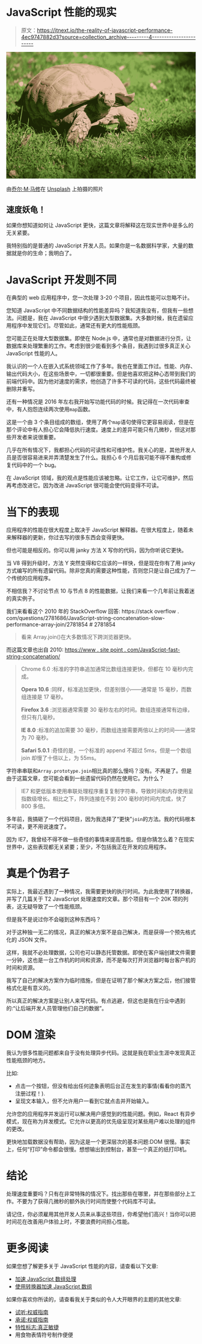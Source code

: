 # JavaScript 性能的现实

> 原文：<https://itnext.io/the-reality-of-javascript-performance-4ec9747882d3?source=collection_archive---------4----------------------->

![](img/44c78a531eaea594faeced2b827a6389.png)

由[乔尔·M·马修](https://unsplash.com/@joelmmathey?utm_source=medium&utm_medium=referral)在 [Unsplash](https://unsplash.com?utm_source=medium&utm_medium=referral) 上拍摄的照片

## 速度妖龟！

如果你想知道如何让 JavaScript 更快，这篇文章将解释这在现实世界中是多么的无关紧要。

我特别指的是普通的 JavaScript 开发人员。如果你是一名数据科学家，大量的数据就是你的生命；我明白了。

# JavaScript 开发则不同

在典型的 web 应用程序中，您一次处理 3-20 个项目，因此性能可以忽略不计。

您知道 JavaScript 中不同数据结构的性能差异吗？我知道我没有，但我有一些想法。问题是，我在 JavaScript 中很少遇到大型数据集。大多数时候，我在遗留应用程序中发现它们。尽管如此，通常还有更大的性能瓶颈。

您可能正在处理大型数据集。即使在 Node.js 中，通常也是对数据进行分页，让数据库来处理繁重的工作。考虑到很少能看到多个条目，我遇到过很多真正关心 JavaScript 性能的人。

我认识的一个人在嵌入式系统领域工作了多年。我也在里面工作过。性能、内存、输出代码大小，在这些场景中，一切都很重要。但是他喜欢把这种心态带到我们的前端代码中。因为他对速度的需求，他创造了许多不可读的代码，这些代码最终被删除并重写。

还有一种情况是 2016 年左右我开始写功能代码的时候。我记得在一次代码审查中，有人抱怨连续两次使用`map`函数。

这是一个由 3 个条目组成的数组，使用了两个`map`语句使得它更容易阅读，但是在那个评论中有人担心它会降低执行速度。速度上的差异可能只有几微秒，但这对那些开发者来说很重要。

几乎在所有情况下，我都担心代码的可读性和可维护性。我关心的是，其他开发人员是否很容易进来并弄清楚发生了什么。我担心 6 个月后我可能不得不重构或修复代码中的一个 bug。

在 JavaScript 领域，我的观点是性能应该被忽略。让它工作，让它可维护，然后再考虑改进它。因为改进 JavaScript 很可能会使代码变得不可读。

# 当下的表现

应用程序的性能在很大程度上取决于 JavaScript 解释器。在很大程度上，随着未来解释器的更新，你过去写的很多东西会变得更快。

但也可能是相反的。你可以用 janky 方法 X 写你的代码，因为你听说它更快。

当 V8 得到升级时，方法 Y 突然变得和它应该的一样快，但是现在你有了用 janky 方式编写的所有遗留代码。除非您真的需要这种性能，否则您只是让自己成为了一个传统的应用程序。

不相信我？不讨论节点 10 与节点 8 的性能数据，让我们来看一个几年前让我着迷的真实例子。

我们来看看这个 2010 年的 StackOverflow 回答:
https://stack overflow . com/questions/2781686/JavaScript-string-concatenation-slow-performance-array-join/2781854 # 2781854

> 看来 Array.join()在大多数情况下跨浏览器更快。

而这篇文章也出自 2010:
[https://www . site point . com/JavaScript-fast-string-concatenation/](https://www.sitepoint.com/javascript-fast-string-concatenation/)

> Chrome 6.0 :标准的字符串追加通常比数组连接更快，但都在 10 毫秒内完成。
> 
> **Opera 10.6** :同样，标准追加更快，但差别很小——通常是 15 毫秒，而数组连接是 17 毫秒。
> 
> **Firefox 3.6** :浏览器通常需要 30 毫秒左右的时间。数组连接通常有边缘，但只有几毫秒。
> 
> **IE 8.0** :标准的追加需要 30 毫秒，而数组连接需要两倍以上的时间——通常为 70 毫秒。
> 
> **Safari 5.0.1** :奇怪的是，一个标准的 append 不超过 5ms，但是一个数组 join 却慢了十倍以上，为 55ms。

字符串串联和`Array.prototype.join`相比真的那么慢吗？没有。不再是了。但是由于这篇文章，您可能会看到一些遗留代码仍然在使用它。为什么？

> IE7 和更低版本使用串联处理程序重复复制字符串，导致时间和内存使用呈指数级增长。相比之下，阵列连接在不到 200 毫秒的时间内完成，快了 800 多倍。

多年前，我搞砸了一个代码项目，因为我选择了“更快”`join`的方法。我的代码根本不可读，更不用说速度了。

因为 IE7，我曾经不得不做一些奇怪的事情来提高性能。但是你猜怎么着？在现实世界中，这些表现都无关紧要；至少，不包括我正在开发的应用程序。

# 真是个伪君子

实际上，我最近遇到了一种情况，我需要更快的执行时间。为此我使用了转换器，并写了几篇关于 T2 JavaScript 处理速度的文章。那个项目有一个 20K 项的列表，这无疑导致了一个性能瓶颈。

但是我不是说过你不会碰到这种东西吗？

对于这种独一无二的情况，真正的解决方案不是自己解决，而是获得一个预先格式化的 JSON 文件。

这样，我就不必处理数据，公司也可以静态托管数据。即使在客户端创建文件需要一分钟，这也是一台工作机的时间和资源，而不是每次打开浏览器时每台客户机的时间和资源。

我写了自己的解决方案作为临时措施，但是在证明了那个解决方案之后，他们接管格式化是有意义的。

所以真正的解决方案是让别人来写代码。有点逃避，但这也是我在行业中遇到的:“让后端开发人员管理他们自己的数据”。

# DOM 渲染

我认为很多性能问题都来自于没有处理异步代码。这就是我在职业生涯中发现真正性能瓶颈的地方。

比如:

*   点击一个按钮，但没有给出任何迹象表明后台正在发生的事情(看看你的蒸汽注册过程！).
*   呈现文本输入，但不允许用户一看到它就点击并开始输入。

允许您的应用程序并发运行可以解决用户感觉到的性能问题。例如，React 有异步模式，现在称为并发模式。它允许以更高的优先级呈现对某些用户难以处理的组件的更改。

更快地加载数据没有帮助，因为这是一个更深层次的基本问题:DOM 很慢。事实上，任何“打印”命令都会很慢。想想输出到控制台，甚至一个真正的纸打印机。

# 结论

处理速度重要吗？只有在非常特殊的情况下。找出那些在哪里，并在那些部分上工作。不要为了获得几微秒的额外执行时间而使整个代码库不可读。

请记住，你必须雇用其他开发人员来从事这些项目，你希望他们高兴！当你可以把时间花在改善用户体验上时，不要浪费时间担心性能。

# 更多阅读

如果您想了解更多关于 JavaScript 性能的内容，请查看以下文章:

*   [加速 JavaScript 数组处理](/speed-up-javascript-array-processing-8d601c57bb0d)
*   [使用转换器加速 JavaScript 数组](/using-transducers-to-speed-up-javascript-arrays-92677d000096)

如果你喜欢你所读的，请查看我关于类似的令人大开眼界的主题的其他文章:

*   [试听:权威指南](/the-definitive-guide-to-callbacks-in-javascript-44a39c065292)
*   [承诺:权威指南](/promises-the-definitive-guide-6a49e0dbf3b7)
*   [特性标志:真正敏捷](/feature-flags-be-truly-agile-820ff50294c)
*   用食物表情符号制作便便
